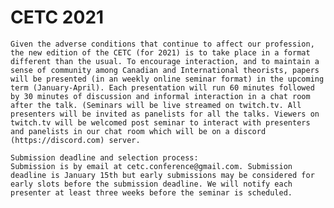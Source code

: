 # CETC 2021

    Given the adverse conditions that continue to affect our profession, the new edition of the CETC (for 2021) is to take place in a format different than the usual. To encourage interaction, and to maintain a sense of community among Canadian and International theorists, papers will be presented (in an weekly online seminar format) in the upcoming term (January-April). Each presentation will run 60 minutes followed by 30 minutes of discussion and informal interaction in a chat room after the talk. (Seminars will be live streamed on twitch.tv. All presenters will be invited as panelists for all the talks. Viewers on twitch.tv will be welcomed post seminar to interact with presenters and panelists in our chat room which will be on a discord (https://discord.com) server.
    
    Submission deadline and selection process:
    Submission is by email at cetc.conference@gmail.com. Submission deadline is January 15th but early submissions may be considered for early slots before the submission deadline. We will notify each presenter at least three weeks before the seminar is scheduled.
